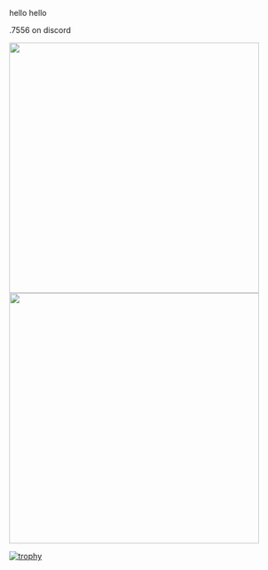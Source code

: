 hello hello

.7556 on discord

<a href="https://github.com/anuraghazra/github-readme-stats">
  <img align="center" src="https://github-readme-stats.vercel.app/api?username=DeCEll-1&show_icons=true&theme=radical" width="450" />
</a>
<a href="https://github.com/anuraghazra/convoychat">
  <img align="center" src="https://github-readme-stats.vercel.app/api/top-langs/?username=DeCEll-1&layout=compact" width="450" />
</a>

[![trophy](https://github-profile-trophy.vercel.app/?username=DeCEll-1)](https://github.com/ryo-ma/github-profile-trophy)

<!---
DeCEll-1/DeCEll-1 is a ✨ special ✨ repository because its `README.md` (this file) appears on your GitHub profile.
You can click the Preview link to take a look at your changes.
--->
